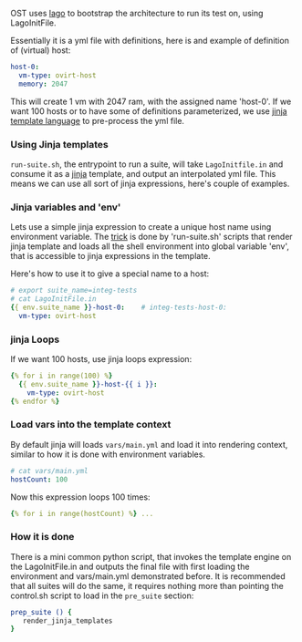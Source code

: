 OST uses [lago] to bootstrap the architecture to run its test on, using LagoInitFile.

Essentially it is a yml file with definitions, here is and example of definition of (virtual) host:

```yml
host-0:
  vm-type: ovirt-host
  memory: 2047
```

This will create 1 vm with 2047 ram, with the assigned name 'host-0'. If we want 100 hosts or
to have some of definitions parameterized, we use [jinja template language](jinja) to pre-process the yml file.

### Using Jinja templates

`run-suite.sh`, the entrypoint to run a suite, will take `LagoInitfile.in` and consume it as a [jinja] template, and output
an interpolated yml file. This means we can use all sort of jinja expressions, here's couple of examples.

### Jinja variables and 'env'
Lets use a simple jinja expression to create a unique host name using environment variable. The [trick] is done by
'run-suite.sh' scripts that render jinja template and loads all the shell environment into global variable 'env',
 that is accessible to jinja expressions in the template.

Here's how to use it to give a special name to a host:
```yml
# export suite_name=integ-tests
# cat LagoInitFile.in
{{ env.suite_name }}-host-0:    # integ-tests-host-0:
  vm-type: ovirt-host
```

### jinja Loops
If we want 100 hosts, use jinja loops expression:
```yml
{% for i in range(100) %}
  {{ env.suite_name }}-host-{{ i }}:
    vm-type: ovirt-host
{% endfor %}

```

### Load vars into the template context
By default jinja will loads `vars/main.yml` and load it into rendering context, similar to how it is done with environment
 variables.
 
 ```yml
 # cat vars/main.yml
 hostCount: 100
 ```
 
 Now this expression loops 100 times:
 ```yml
 {% for i in range(hostCount) %} ...
 ```


### How it is done
There is a mini common python script, that invokes the template engine on the LagoInitFile.in and outputs the final file
 with first loading the environment and vars/main.yml demonstrated before. It is recommended that all suites will do the same, it 
 requires nothing more than pointing the control.sh script to load in the `pre_suite` section:
 
 ```bash
prep_suite () {
    render_jinja_templates
}
```

[lago]: http://lago.readthedocs.io/en/stable/
[jinja]: http://jinja.pocoo.org/
[trick]: https://gerrit.ovirt.org/gitweb?p=ovirt-system-tests.git;a=blob;f=common/scripts/render_jinja_templates.py;h=e8668cc16dd9d67a12b3e30ad87d7d62bcc14c10;hb=ba2de49374f2742e40e3fd53f520fd2404b4b3d4
